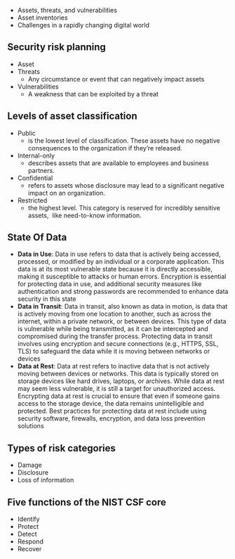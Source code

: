 - Assets, threats, and vulnerabilities
- Asset inventories
- Challenges in a rapidly changing digital world

## Security risk planning
- Asset
- Threats
	- Any circumstance or event that can negatively impact assets
- Vulnerabilities
	- A weakness that can be exploited by a threat



## Levels of asset classification

- Public
	-  is the lowest level of classification. These assets have no negative consequences to the organization if they’re released.
- Internal-only
	- describes assets that are available to employees and business partners.
- Confidential
	- refers to assets whose disclosure may lead to a significant negative impact on an organization.
- Restricted 
	-  the highest level. This category is reserved for incredibly sensitive assets,  like need-to-know information.

## State Of Data

- **Data in Use**: Data in use refers to data that is actively being accessed, processed, or modified by an individual or a corporate application. This data is at its most vulnerable state because it is directly accessible, making it susceptible to attacks or human errors. Encryption is essential for protecting data in use, and additional security measures like authentication and strong passwords are recommended to enhance data security in this state
- **Data in Transit**: Data in transit, also known as data in motion, is data that is actively moving from one location to another, such as across the internet, within a private network, or between devices. This type of data is vulnerable while being transmitted, as it can be intercepted and compromised during the transfer process. Protecting data in transit involves using encryption and secure connections (e.g., HTTPS, SSL, TLS) to safeguard the data while it is moving between networks or devices
- **Data at Rest**: Data at rest refers to inactive data that is not actively moving between devices or networks. This data is typically stored on storage devices like hard drives, laptops, or archives. While data at rest may seem less vulnerable, it is still a target for unauthorized access. Encrypting data at rest is crucial to ensure that even if someone gains access to the storage device, the data remains unintelligible and protected. Best practices for protecting data at rest include using security software, firewalls, encryption, and data loss prevention solutions


## Types of risk categories
- Damage
- Disclosure
- Loss of information


## Five functions of the NIST CSF core
- Identify
- Protect
- Detect
- Respond
- Recover
